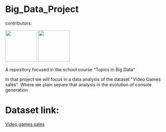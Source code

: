 # Big_Data_Project


 
      
contributors: 

<div class='main'>
  <a href='https://github.com/hermeson883?tab=repositories'><img src="[https://github.com/hermeson883?tab=repositories](https://avatars.githubusercontent.com/u/72263429?v=4)" width='100px'></a>
  <a href='https://github.com/gabrielsoares40940/'><img src="https://avatars.githubusercontent.com/u/64994893?v=4" width='100px'></a>
</div>

A repository focused in the school course "Topics in Big Data"

In that project we will focus in a data analysis of the dataset "Video Games sales". Where we plain separe that analysis in the evolution of console generation

# Dataset link:
<a href= "https://www.kaggle.com/datasets/gregorut/videogamesales">Video games sales<a>
</div>
